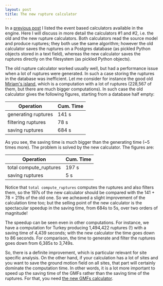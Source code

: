 ```yaml
---
layout: post
title: The new rupture calculator
---
```


In a [previous post](/2015/06/21/the-8-event-based-calculators/) I listed
the event based calculators available in the engine. Here I will discuss
in more detail the calculators #1 and #2, i.e. the old and the new
rupture calculators. Both calculators read the source model and produce
ruptures; they both use the same algorithm; however the old calculator saves the
ruptures on a Postgres database (as pickled Python objects stored in a
text field), whereas the new calculator saves the ruptures directly
on the filesystem (as pickled Python objects).

The old rupture calculator worked usually well, but had a performance
issue when a lot of ruptures were generated. In such a case
storing the ruptures in the database was inefficient. Let me consider
for instance the good old
[Miriam's island](/2013/05/17/the-story-of-Miriam-island/), which is
a computation with a lot of ruptures (228,567 of them,  but there
are much bigger computations). In such case the old calculator gives
the following figures, starting from a database half empty:

Operation              | Cum. Time
-----------------------|-----------
generating ruptures    | 141 s
filtering ruptures     | 78 s
saving ruptures        | 684 s

As you see, the saving time is much bigger than the generating time (~5
times more). The problem is solved by the new calculator. The figures
are:

Operation              | Cum. Time
-----------------------|-----------
total compute_ruptures | 197 s
saving ruptures        | 5 s

Notice that `total compute_ruptures` computes the ruptures and also filters
them, so the 197s of the new calculator should be compared with the
141 + 78 = 219s of the old one. So we acheaved a slight improvement
of the calculation time too; but the selling point of the new calculator
is the spectacular speedup in the saving time, from 684s to 5s, over
two orders of magnitude!

The speedup can be seen even in other computations. For instance,
we have a computation for Turkey producing 1,494,422 ruptures (!) with a
saving time of 4,439 seconds; with the new calculator the time goes
down to 86 seconds. For comparison, the time to generate and filter
the ruptures goes down from 6,385s to 3,749s.

So, there is a definite improvement, which is particular relevant
for site specific analysis. On the other hand, if your calculation
has a lot of sites and you want to save the ground motion field
on all sites, that part will certainly dominate the computation time.
In other words, it is a lot more important to speed up the saving
time of the GMFs rather than the saving time of the ruptures.
For that, you need [the new GMFs calculator]().
